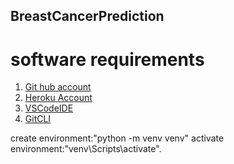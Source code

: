 ## BreastCancerPrediction
# software requirements 
1. [Git hub account](https://github.com)
2. [Heroku Account](https://heroku.com)
3. [VSCodeIDE](https://code.visualstudio.com/)
4. [GitCLI](https://git-scm.com/book/en/v2/Getting-Started-The-Command-Line)

create environment:"python -m venv venv"
activate environment:"venv\Scripts\activate".